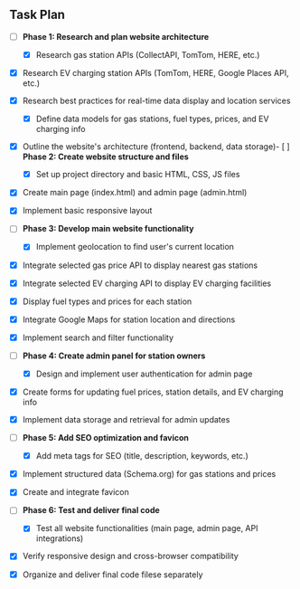 ## Task Plan

- [ ] **Phase 1: Research and plan website architecture**
  - [x] Research gas station APIs (CollectAPI, TomTom, HERE, etc.)
- [x] Research EV charging station APIs (TomTom, HERE, Google Places API, etc.)
- [x] Research best practices for real-time data display and location services
  - [x] Define data models for gas stations, fuel types, prices, and EV charging info
- [x] Outline the website's architecture (frontend, backend, data storage)- [ ] **Phase 2: Create website structure and files**
  - [x] Set up project directory and basic HTML, CSS, JS files
- [x] Create main page (index.html) and admin page (admin.html)
- [x] Implement basic responsive layout

- [ ] **Phase 3: Develop main website functionality**
  - [x] Implement geolocation to find user's current location
- [x] Integrate selected gas price API to display nearest gas stations
- [x] Integrate selected EV charging API to display EV charging facilities
- [x] Display fuel types and prices for each station
- [x] Integrate Google Maps for station location and directions
- [x] Implement search and filter functionality

- [ ] **Phase 4: Create admin panel for station owners**
  - [x] Design and implement user authentication for admin page
- [x] Create forms for updating fuel prices, station details, and EV charging info
- [x] Implement data storage and retrieval for admin updates

- [ ] **Phase 5: Add SEO optimization and favicon**
  - [x] Add meta tags for SEO (title, description, keywords, etc.)
- [x] Implement structured data (Schema.org) for gas stations and prices
- [x] Create and integrate favicon

- [ ] **Phase 6: Test and deliver final code**
  - [x] Test all website functionalities (main page, admin page, API integrations)
- [x] Verify responsive design and cross-browser compatibility
- [x] Organize and deliver final code filese separately


